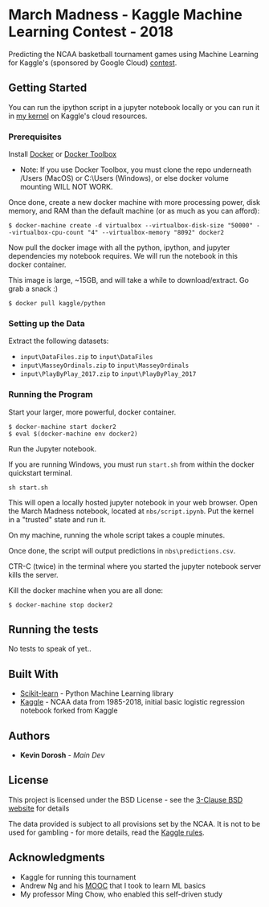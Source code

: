 # March Madness - Kaggle Machine Learning Contest - 2018

Predicting the NCAA basketball tournament games using Machine Learning for Kaggle's (sponsored by Google Cloud) [contest](https://www.kaggle.com/c/mens-machine-learning-competition-2018).

## Getting Started

You can run the ipython script in a jupyter notebook locally or you can run it in [my kernel](https://www.kaggle.com/kdorosh/basic-starter-kernel-ncaa-men-s-dataset) on Kaggle's cloud resources.

### Prerequisites

Install [Docker](https://store.docker.com/search?type=edition&offering=community) or [Docker Toolbox](https://docs.docker.com/toolbox/overview/#ready-to-get-started)

* Note: If you use Docker Toolbox, you must clone the repo underneath /Users (MacOS) or C:\Users (Windows), or else docker volume mounting WILL NOT WORK.

Once done, create a new docker machine with more processing power, disk memory, and RAM than the default machine (or as much as you can afford):

```
$ docker-machine create -d virtualbox --virtualbox-disk-size "50000" --virtualbox-cpu-count "4" --virtualbox-memory "8092" docker2
```

Now pull the docker image with all the python, ipython, and jupyter dependencies my notebook requires. We will run the notebook in this docker container.

This image is large, ~15GB, and will take a while to download/extract. Go grab a snack :)

```
$ docker pull kaggle/python
```

### Setting up the Data

Extract the following datasets:

* `input\DataFiles.zip` to `input\DataFiles`
* `input\MasseyOrdinals.zip` to `input\MasseyOrdinals`
* `input\PlayByPlay_2017.zip` to `input\PlayByPlay_2017`

### Running the Program

Start your larger, more powerful, docker container.

```
$ docker-machine start docker2
$ eval $(docker-machine env docker2)
```

Run the Jupyter notebook.

If you are running Windows, you must run `start.sh` from within the docker quickstart terminal.

```
sh start.sh
```

This will open a locally hosted jupyter notebook in your web browser. Open the March Madness notebook, located at `nbs/script.ipynb`. Put the kernel in a "trusted" state and run it.

On my machine, running the whole script takes a couple minutes.

Once done, the script will output predictions in `nbs\predictions.csv`.

CTR-C (twice) in the terminal where you started the jupyter notebook server kills the server.

Kill the docker machine when you are all done:

```
$ docker-machine stop docker2
```

## Running the tests

No tests to speak of yet..

## Built With

* [Scikit-learn](http://scikit-learn.org/stable/) - Python Machine Learning library
* [Kaggle](https://www.kaggle.com/juliaelliott/basic-starter-kernel-ncaa-men-s-dataset/data) - NCAA data from 1985-2018, initial basic logistic regression notebook forked from Kaggle

## Authors

* **Kevin Dorosh** - *Main Dev*

## License

This project is licensed under the BSD License - see the [3-Clause BSD website](https://opensource.org/licenses/BSD-3-Clause) for details

The data provided is subject to all provisions set by the NCAA. It is not to be used for gambling - for more details, read the [Kaggle rules](https://www.kaggle.com/c/mens-machine-learning-competition-2018/rules).

## Acknowledgments

* Kaggle for running this tournament
* Andrew Ng and his [MOOC](https://www.coursera.org/learn/machine-learning/home/welcome) that I took to learn ML basics
* My professor Ming Chow, who enabled this self-driven study